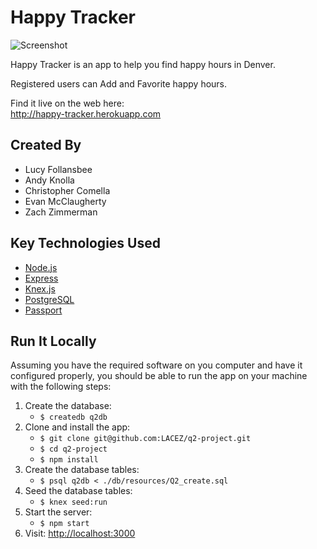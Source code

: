 # Happy Tracker

![Screenshot](http://www.fadoirishpub.com/denver/wp-content/uploads/sites/28/2013/11/Fado-BrandFeature3.jpg)

Happy Tracker is an app to help you find happy hours in Denver.

Registered users can Add and Favorite happy hours.

Find it live on the web here:    
http://happy-tracker.herokuapp.com

## Created By

* Lucy Follansbee
* Andy Knolla
* Christopher Comella
* Evan McClaugherty
* Zach Zimmerman

## Key Technologies Used

* [Node.js](https://nodejs.org)
* [Express](http://expressjs.com)
* [Knex.js](http://knexjs.org)
* [PostgreSQL](https://www.postgresql.org)
* [Passport](http://passportjs.org)

## Run It Locally

Assuming you have the required software on you computer and have it configured properly, you should be able to run the app on your machine with the following steps:

1. Create the database:
   - ````$ createdb q2db````
2. Clone and install the app:
   - ````$ git clone git@github.com:LACEZ/q2-project.git````
   - ````$ cd q2-project````
   - ````$ npm install````
3. Create the database tables:
   - ````$ psql q2db < ./db/resources/Q2_create.sql````
4. Seed the database tables:
   - ````$ knex seed:run````
4. Start the server:
   - ````$ npm start````
2. Visit: [http://localhost:3000](http://localhost:3000)
